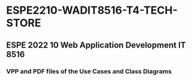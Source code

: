 # ESPE2210-WADIT8516-T4-TECH-STORE
## ESPE 2022 10 Web Application Development IT 8516
### VPP and PDF files of the Use Cases and Class Diagrams
